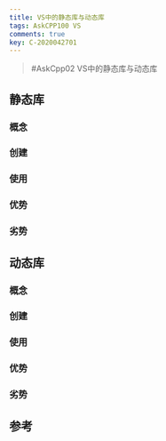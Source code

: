 ```yaml
---
title: VS中的静态库与动态库
tags: AskCPP100 VS
comments: true
key: C-2020042701
---
```


> \#AskCpp02 VS中的静态库与动态库

## 静态库

### 概念

### 创建

### 使用

### 优势

### 劣势

## 动态库

### 概念

### 创建

### 使用

### 优势

### 劣势

## 参考